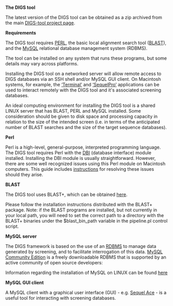 **The DIGS tool**

The latest version of the DIGS tool can be obtained as a zip archived from the main [DIGS-tool project page](http://giffordlabcvr.github.io/DIGS-tool/).

**Requirements**

The DIGS tool requires [PERL](https://www.perl.org/), the basic local alignment search tool ([BLAST](http://blast.ncbi.nlm.nih.gov/Blast.cgi?CMD=Web&PAGE_TYPE=BlastHome)), and the [MySQL](http://www.mysql.com/) relational database management system (RDBMS). 

The tool can be installed on any system that runs these programs, but some details may vary across platforms.

Installing the DIGS tool on a networked server will allow remote access to DIGS databases via an SSH shell and/or MySQL GUI client. On Macintosh systems, for example, the [‘Terminal’](https://en.wikipedia.org/wiki/Terminal_%28OS_X%29) and [‘SequelPro’](http://sequelpro.com/) applications can be used to interact remotely with the DIGS tool and it's associated screening databases. 

An ideal computing environment for installing the DIGS tool is a shared LINUX server that has BLAST, PERL and MySQL installed. Some consideration should be given to disk space and processing capacity in relation to the size of the intended screen (i.e. in terms of the anticipated number of BLAST searches and the size of the target sequence databases).

**Perl**

Perl is a high-level, general-purpose, interpreted programming language. The DIGS tool requires Perl with the [DBI](http://dbi.Perl.org/) (database interface) module installed. Installing the DBI module is usually straightforward. However, there are some well recognized issues using this Perl module on Macintosh computers. This guide includes [instructions](https://github.com/giffordlabcvr/DIGS-tool/wiki/Installing-DIGS-on-your-mac) for resolving these issues should they arise.

**BLAST**

The DIGS tool uses BLAST+, which can be obtained [here](http://blast.ncbi.nlm.nih.gov/Blast.cgi?PAGE_TYPE=BlastDocs&DOC_TYPE=Download).

Please follow the installation instructions distributed with the BLAST+ package.
Note: if the BLAST programs are installed, but not currently in your local path, you will need to set the correct path to a directory with the BLAST+ binaries under the $blast_bin_path variable in the pipeline.pl control script. 


**MySQL server**
 
The DIGS framework is based on the use of an [RDBMS](https://en.wikipedia.org/wiki/Relational_database_management_system) to manage data generated by screening, and to facilitate interrogation of this data. [MySQL Community Edition](http://dev.mysql.com/downloads/mysql/) is a freely downloadable RDBMS that is supported by an active community of open source developers: 

Information regarding the installation of MySQL on LINUX can be found [here](http://dev.mysql.com/doc/refman/5.5/en/linux-installation.html)

**MySQL GUI client**

A MySQL client with a graphical user interface (GUI) - e.g. [Sequel Ace](https://sequel-ace.com/) - is a useful tool for interacting with screening databases. 




